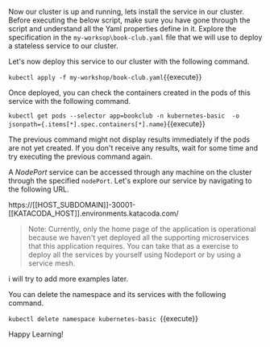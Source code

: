 Now our cluster is up and running, lets install the service in our cluster. Before executing the below script, make sure you have gone through the script and understand all the Yaml properties define in it. Explore the specification in the `my-worksop\book-club.yaml` file that we will use to deploy a stateless service to our cluster.

Let's now deploy this service to our cluster with the following command.

`kubectl apply -f my-workshop/book-club.yaml`{{execute}}

Once deployed, you can check the containers created in the pods of this service with the following command.

`kubectl get pods --selector app=bookclub -n kubernetes-basic  -o jsonpath={.items[*].spec.containers[*].name}`{{execute}}

The previous command might not display results immediately if the pods are not yet created. If you don't receive any results, wait for some time and try executing the previous command again.

A _NodePort_ service can be accessed through any machine on the cluster through the specified `nodePort`. Let's explore our service by navigating to the following URL.

https://[[HOST_SUBDOMAIN]]-30001-[[KATACODA_HOST]].environments.katacoda.com/

> Note: Currently, only the home page of the application is operational because we haven't yet deployed all the supporting microservices that this application requires. You can take that as a exercise to deploy all the services by yourself using Nodeport or by using a service mesh.

i will try to add more examples later.

You can delete the namespace and its services with the following command.

`kubectl delete namespace kubernetes-basic `{{execute}}

Happy Learning!

